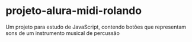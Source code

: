 # projeto-alura-midi-rolando
Um projeto para estudo de JavaScript, contendo botões que representam sons de um instrumento musical de percussão
